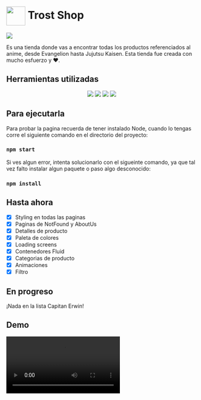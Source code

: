 # <img width="50px" align="center" justify="center" src="https://github.com/JoseLuisKoller/eCommerceV2/blob/master/src/assets/wall-rose.png" /> Trost Shop

<img src="https://raw.githubusercontent.com/JoseLuisKoller/eCommerceV2/master/src/assets/bg-landing.webp" />

Es una tienda donde vas a encontrar todas los productos referenciados al anime, desde Evangelion hasta Jujutsu Kaisen.
Esta tienda fue creada con mucho esfuerzo y ♥.

## Herramientas utilizadas

<p align="center">
<img src="https://img.shields.io/badge/npm-CB3837?style=for-the-badge&logo=npm&logoColor=white" />  <img src="https://img.shields.io/badge/React-20232A?style=for-the-badge&logo=react&logoColor=61DAFB" /> <img src="https://img.shields.io/badge/Bootstrap-563D7C?style=for-the-badge&logo=bootstrap&logoColor=white" />  <img src="https://img.shields.io/badge/Sass-CC6699?style=for-the-badge&logo=sass&logoColor=white" />
</p>

## Para ejecutarla

Para probar la pagina recuerda de tener instalado Node, cuando lo tengas corre el siguiente comando en el directorio del proyecto:

### `npm start`

Si ves algun error, intenta solucionarlo con el sigueinte comando, ya que tal vez falto instalar algun paquete o paso algo desconocido:

### `npm install`

## Hasta ahora

- [x] Styling en todas las paginas
- [x] Paginas de NotFound y AboutUs
- [x] Detalles de producto
- [x] Paleta de colores
- [x] Loading screens
- [x] Contenedores Fluid
- [x] Categorias de producto
- [x] Animaciones
- [x] Filtro

## En progreso

¡Nada en la lista Capitan Erwin!

## Demo

<video src="./src/assets/demo-eCommerceAnime.mp4" />

## Contacto

<p  align="center">
<a href="https://www.linkedin.com/in/joseluiskoller/">
<img src="https://img.shields.io/badge/LinkedIn-0077B5?style=for-the-badge&logo=linkedin&logoColor=white" /></a>
<a href="https://www.instagram.com/kolleermaann/">
<img src="https://img.shields.io/badge/Instagram-E4405F?style=for-the-badge&logo=instagram&logoColor=white" /></a>
<a href="https://twitter.com/KollerJoseLuis"><img src="https://img.shields.io/badge/Twitter-1DA1F2?style=for-the-badge&logo=twitter&logoColor=white" /></a>
  </p>

